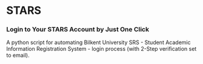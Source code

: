 # STARS
### Login to Your STARS Account by Just One Click

A python script for automating Bilkent University SRS - Student Academic Information Registration System - login process (with 2-Step verification set to email).

